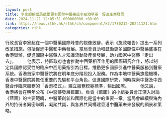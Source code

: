 ```yaml
---
layout: post
title: 李家超稱當局鼓勵更多國際中醫藥盛事在港舉辦　促進產業發展
date: 2024-11-21 12:05:51.000000000 +08:00
link: https://news.rthk.hk/rthk/ch/component/k2/1780212-20241121.htm
categories: rthk
---
```


行政長官李家超在一個中醫藥國際峰會的視像致辭，表示《施政報告》提出一系列改革措施，包括促進中醫和中藥發展。當局會資助和鼓勵更多國際性中醫藥盛事在香港舉辦，促進國際中醫藥人才知識流動及產業發展，助力國家中醫藥「走出去」。
　　 
他表示，特區政府也會推動中西藥相互作用的國際研究合作，將以制定具國際認受性的臨床中西用藥指引為目標，推動更多國家引進中醫藥服務到醫療系統。香港首家中醫醫院將在明年底分階段投入服務。作為本地中醫藥旗艦機構，香港中醫醫院將擔任重要的先驅和平台角色，促進國際研究，同時探索中醫及中西醫合作臨床服務的「香港模式」，建立服務模範標準，輸出國際。
　　 
他又說，香港將會在明年公布《中醫藥發展藍圖》。負責《藍圖》的小組委員會正深入討論《藍圖》的主要範疇，中醫藥創新和國際化是當中的重要一章。當局會繼續與海內外的持份者緊密聯繫，凝聚共識，與各界共同構建香港中醫藥未來發展的願景和策略。

